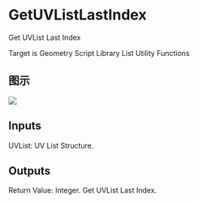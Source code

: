 # GetUVListLastIndex

Get UVList Last Index

Target is Geometry Script Library List Utility Functions

## 图示

![]($-20221218-19110850.png)

## Inputs

UVList: UV List Structure.  

## Outputs

Return Value: Integer. Get UVList Last Index.

